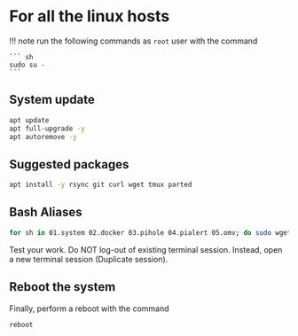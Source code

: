 # For all the linux hosts

!!! note
    run the following commands as `root` user with the command

    ``` sh
    sudo su -
    ```

## System update

``` sh
apt update
apt full-upgrade -y
apt autoremove -y
```

## Suggested packages

``` sh
apt install -y rsync git curl wget tmux parted
```

## Bash Aliases

``` sh
for sh in 01.system 02.docker 03.pihole 04.pialert 05.omv; do sudo wget -N -P /etc/profile.d https://raw.githubusercontent.com/ginocic/PiHomeLab/main/scripts/$sh.sh; done
```

Test your work. Do NOT log-out of existing terminal session. Instead, open a new terminal session (Duplicate session).

## Reboot the system

Finally, perform a reboot with the command

``` sh
reboot
```
